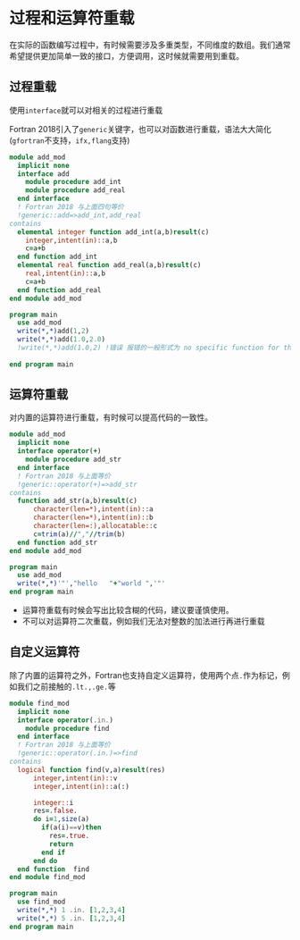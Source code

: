 # 过程和运算符重载

在实际的函数编写过程中，有时候需要涉及多重类型，不同维度的数组。我们通常希望提供更加简单一致的接口，方便调用，这时候就需要用到重载。

## 过程重载

使用`interface`就可以对相关的过程进行重载

Fortran 2018引入了`generic`关键字，也可以对函数进行重载，语法大大简化(`gfortran`不支持，`ifx,flang`支持)

``` fortran
module add_mod
  implicit none
  interface add
    module procedure add_int
    module procedure add_real
  end interface
  ! Fortran 2018 与上面四句等价
  !generic::add=>add_int,add_real
contains
  elemental integer function add_int(a,b)result(c)
    integer,intent(in)::a,b
    c=a+b
  end function add_int
  elemental real function add_real(a,b)result(c)
    real,intent(in)::a,b
    c=a+b
  end function add_real
end module add_mod

program main
  use add_mod
  write(*,*)add(1,2)
  write(*,*)add(1.0,2.0)
  !write(*,*)add(1.0,2) !错误 报错的一般形式为 no specific function for the generic 'add' 
 
end program main
```

## 运算符重载

对内置的运算符进行重载，有时候可以提高代码的一致性。

``` fortran
module add_mod
  implicit none
  interface operator(+)
    module procedure add_str
  end interface
  ! Fortran 2018 与上面等价
  !generic::operator(+)=>add_str
contains
  function add_str(a,b)result(c)
      character(len=*),intent(in)::a
      character(len=*),intent(in)::b
      character(len=:),allocatable::c
      c=trim(a)//","//trim(b)
  end function add_str
end module add_mod

program main
  use add_mod
  write(*,*)'"',"hello   "+"world ",'"'
end program main
```
- 运算符重载有时候会写出比较含糊的代码，建议要谨慎使用。
- 不可以对运算符二次重载，例如我们无法对整数的加法进行再进行重载

## 自定义运算符

除了内置的运算符之外，Fortran也支持自定义运算符，使用两个点`.`作为标记，例如我们之前接触的`.lt.,.ge.`等

``` fortran
module find_mod
  implicit none
  interface operator(.in.)
    module procedure find
  end interface
  ! Fortran 2018 与上面等价
  !generic::operator(.in.)=>find
contains
  logical function find(v,a)result(res)
      integer,intent(in)::v
      integer,intent(in)::a(:)

      integer::i
      res=.false.
      do i=1,size(a)
        if(a(i)==v)then
          res=.true.
          return
        end if
      end do
  end function  find
end module find_mod

program main
  use find_mod
  write(*,*) 1 .in. [1,2,3,4]
  write(*,*) 5 .in. [1,2,3,4]
end program main
```
